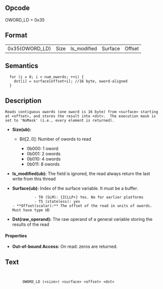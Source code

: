  

## Opcode

  OWORD_LD = 0x35

## Format

| | | | | |
| --- | --- | --- | --- | --- |
| 0x35(OWORD_LD) | Size | Is_modified | Surface | Offset | Dst |


## Semantics




      for (i = 0; i < num_owords; ++i) {
        dst[i] = surface[offset+i]; //16 byte, oword-aligned
      }

## Description


    Reads contiguous owords (one oword is 16 byte) from <surface> starting at <offset>, and stores the result into <dst>.  The execution mask is set to 'NoMask' (i.e., every element is returned).

- **Size(ub):** 
 
  - Bit[2..0]: Number of owords to read
 
    - 0b000:  1 oword 
    - 0b001:  2 owords 
    - 0b010:  4 owords 
    - 0b011:  8 owords
- **Is_modified(ub):** The field is ignored, the read always return the last write from this thread

- **Surface(ub):** Index of the surface variable. It must be a buffer.

                - T0 (SLM): {ICLLP+} Yes. No for earlier platforms
                - T5 (stateless): yes
      - **Offset(scalar):** The offset of the read in units of owords. Must have type UD

- **Dst(raw_operand):** The raw operand of a general variable storing the results of the read

#### Properties
- **Out-of-bound Access:** On read: zeros are returned. 


## Text
```
    

		OWORD_LD (<size>) <surface> <offset> <dst>
```


